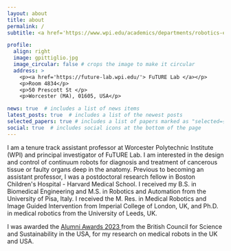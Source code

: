 ```yaml
---
layout: about
title: about
permalink: /
subtitle: <a href='https://www.wpi.edu/academics/departments/robotics-engineering'> Department of Robotics, Worcester Polytechnic Institute </a>. 50 Prescott St Worcester, MA 01605, USA.

profile:
  align: right
  image: gpittiglio.jpg
  image_circular: false # crops the image to make it circular
  address: >
    <p><a href='https://future-lab.wpi.edu/'> FuTURE Lab </a></p>
    <p>Room 4834</p>
    <p>50 Prescott St </p>
    <p>Worcester (MA), 01605, USA</p>

news: true  # includes a list of news items
latest_posts: true  # includes a list of the newest posts
selected_papers: true # includes a list of papers marked as "selected={true}"
social: true  # includes social icons at the bottom of the page
---
```

I am a tenure track assistant professor at Worcester Polytechnic Institute (WPI) and principal investigator of FuTURE Lab. I am interested in the design and control of continuum robots for diagnosis and treatment of cancerous tissue or faulty organs deep in the anatomy.
Previous to becoming an assistant professor, I was a postdoctoral research fellow in Boston Children's Hospital - Harvard Medical School. I received my B.S. in Biomedical Engineering and M.S. in Robotics and Automation from the University of Pisa, Italy. I received the M. Res. in Medical Robotics and Image Guided Intervention from Imperial College of London, UK, and Ph.D. in medical robotics from the University of Leeds, UK. 

I was awarded the <a href='https://www.britishcouncil.us/studyuk/alumni-awards/2022-23-awardees'> Alumni Awards 2023 </a> from the British Council for Science and Sustainability in the USA, for my research on medical robots in the UK and USA.

